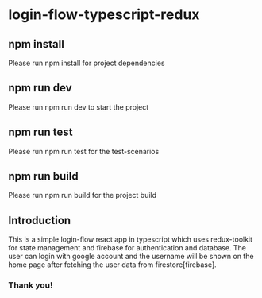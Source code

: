 # login-flow-typescript-redux

## npm install
Please run npm install for project dependencies

## npm run dev
Please run npm run dev to start the project

## npm run test
Please run npm run test for the test-scenarios

## npm run build
Please run npm run build for the project build

## Introduction
This is a simple login-flow react app in typescript which uses redux-toolkit for state management and firebase for authentication and database. The user can login with google account and the username will be shown on the home page after fetching the user data from firestore[firebase].


### Thank you!
